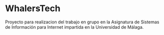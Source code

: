 # WhalersTech
Proyecto para realizacion del trabajo en grupo en la Asignatura de Sistemas de Información para Internet impartida en la Universidad de Málaga.
